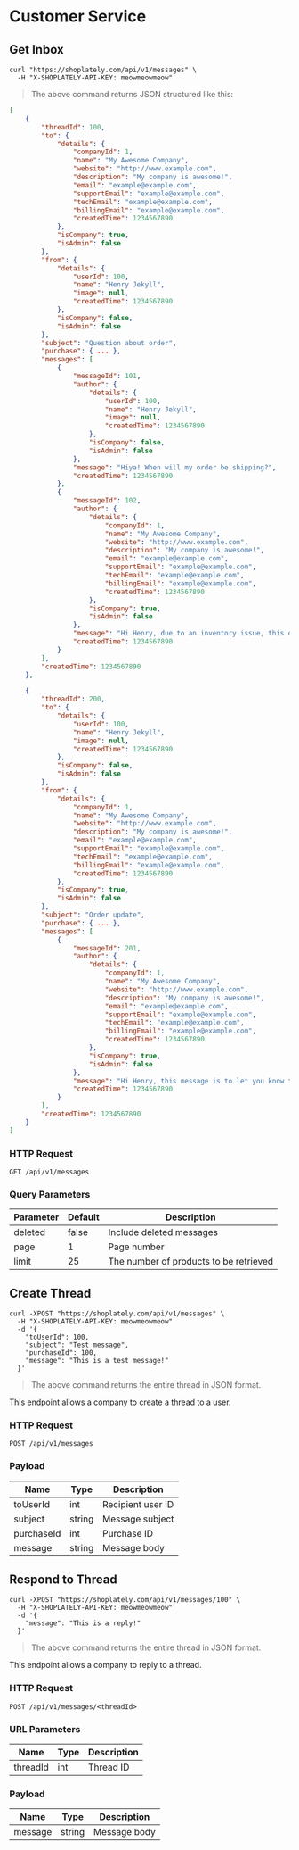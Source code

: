 # Customer Service

## Get Inbox

```shell
curl "https://shoplately.com/api/v1/messages" \
  -H "X-SHOPLATELY-API-KEY: meowmeowmeow"
```

> The above command returns JSON structured like this:

```json
[
	{
		"threadId": 100,
		"to": {
			"details": {
				"companyId": 1,
				"name": "My Awesome Company",
				"website": "http://www.example.com",
				"description": "My company is awesome!",
				"email": "example@example.com",
				"supportEmail": "example@example.com",
				"techEmail": "example@example.com",
				"billingEmail": "example@example.com",
				"createdTime": 1234567890
            },
            "isCompany": true,
			"isAdmin": false
        },
        "from": {
			"details": {
            	"userId": 100,
            	"name": "Henry Jekyll",
            	"image": null,
            	"createdTime": 1234567890
        	},
            "isCompany": false,
            "isAdmin": false
        },
        "subject": "Question about order",
        "purchase": { ... },
        "messages": [
        	{
            	"messageId": 101,
                "author": {
                	"details": {
            			"userId": 100,
            			"name": "Henry Jekyll",
            			"image": null,
            			"createdTime": 1234567890
        			},
            		"isCompany": false,
            		"isAdmin": false
                },
                "message": "Hiya! When will my order be shipping?",
                "createdTime": 1234567890
            },
            {
            	"messageId": 102,
                "author": {
                	"details": {
                        "companyId": 1,
                        "name": "My Awesome Company",
                        "website": "http://www.example.com",
                        "description": "My company is awesome!",
                        "email": "example@example.com",
                        "supportEmail": "example@example.com",
                        "techEmail": "example@example.com",
                        "billingEmail": "example@example.com",
                        "createdTime": 1234567890
                    },
            		"isCompany": true,
					"isAdmin": false
                },
                "message": "Hi Henry, due to an inventory issue, this order will be shipped next week. Thanks for understanding.",
                "createdTime": 1234567890
            }
        ],
        "createdTime": 1234567890
    },

	{
		"threadId": 200,
		"to": {
        	"details": {
            	"userId": 100,
            	"name": "Henry Jekyll",
            	"image": null,
            	"createdTime": 1234567890
        	},
            "isCompany": false,
            "isAdmin": false
        },
        "from": {
			"details": {
				"companyId": 1,
				"name": "My Awesome Company",
				"website": "http://www.example.com",
				"description": "My company is awesome!",
				"email": "example@example.com",
				"supportEmail": "example@example.com",
				"techEmail": "example@example.com",
				"billingEmail": "example@example.com",
				"createdTime": 1234567890
            },
            "isCompany": true,
			"isAdmin": false
        },
        "subject": "Order update",
        "purchase": { ... },
        "messages": [
        	{
            	"messageId": 201,
                "author": {
                	"details": {
						"companyId": 1,
						"name": "My Awesome Company",
						"website": "http://www.example.com",
						"description": "My company is awesome!",
						"email": "example@example.com",
						"supportEmail": "example@example.com",
						"techEmail": "example@example.com",
                        "billingEmail": "example@example.com",
						"createdTime": 1234567890
            		},
                    "isCompany": true,
					"isAdmin": false
                },
                "message": "Hi Henry, this message is to let you know that your order has been shipped.",
                "createdTime": 1234567890
            }
        ],
        "createdTime": 1234567890
    }
]
```

### HTTP Request

`GET /api/v1/messages`

### Query Parameters

Parameter | Default | Description
--------- | ------- | -----------
deleted | false | Include deleted messages
page | 1 | Page number
limit | 25 | The number of products to be retrieved

## Create Thread

```shell
curl -XPOST "https://shoplately.com/api/v1/messages" \
  -H "X-SHOPLATELY-API-KEY: meowmeowmeow"
  -d '{
    "toUserId": 100,
    "subject": "Test message",
    "purchaseId": 100,
    "message": "This is a test message!"
  }'
```

> The above command returns the entire thread in JSON format.

This endpoint allows a company to create a thread to a user.

### HTTP Request

`POST /api/v1/messages`

### Payload
Name | Type | Description
---- | ---- | -----------
toUserId | int | Recipient user ID
subject | string | Message subject
purchaseId | int | Purchase ID
message | string | Message body


## Respond to Thread

```shell
curl -XPOST "https://shoplately.com/api/v1/messages/100" \
  -H "X-SHOPLATELY-API-KEY: meowmeowmeow"
  -d '{
    "message": "This is a reply!"
  }'
```

> The above command returns the entire thread in JSON format.

This endpoint allows a company to reply to a thread.

### HTTP Request

`POST /api/v1/messages/<threadId>`

### URL Parameters
Name | Type | Description
---- | ---- | -----------
threadId | int | Thread ID

### Payload
Name | Type | Description
---- | ---- | -----------
message | string | Message body